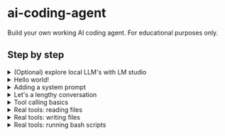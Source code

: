 # ai-coding-agent

Build your own working AI coding agent. For educational purposes only.

## Step by step

<details>
<summary>(Optional) explore local LLM's with LM studio</summary>

This step is optional, but very much recommended if you want to understand how LLM's work. 
Download and install [LM Studio](https://lmstudio.ai/) and try to achieve the following tasks:

* Download a small local model (e.g. Qwen/Qwen2.5-Coder-7B-Instruct-GGUF).
* Try chatting with the downloaded model in LM studio. Play around with the settings (developer mode, temperature, top_p, max new tokens, etc).
* Try starting the LM studio server and sending a request to it via curl or postman. Play around with the settings (verbose logging, log incoming tokens)

</details>


<details>
<summary>Hello world!</summary>

Look for an openAI client for your language of choice.
You can use LM studio and your local model for the rest of this workshop. If your laptop struggles running tool-calling models you can use the OpenAI key provided by the facilitator.

Now let's build out your walking skeleton! 
Build a REPL loop that:

* asks for a user prompt
* forwards the prompt to the model
* prints the model response to console
* repeats

Acceptance test:
> Say "hello world"
> "Hello wold"

**note**: KISS aka keep it super simple, don't bother with any bells and whistles yet.
We have a lot to go through in the next 60 minutes 😅

If you feel comfortable in your coding skills and want to add _one_ super useful "bell and whistle", consider writing automated tests that run end-to-end acceptance tests for your AI agent.
It will save you from manually testing for regressions after each step.
</details>

<details>
<summary>Adding a system prompt</summary>

Different kinds of messages exist. We have seen the first two in hello world: user messages are the prompts we give to the model, assistant messages are messages returned by the model.
Now let's introduce a third kind of messages: system messages.
System messages are instructions that set the behavior of the model. Create a system prompt and load it into your conversation as the first message with role "system".

Acceptance test:
(create system message telling the model to talk like a pirate)
> Hi there!
> Ahoy matey! How can I be of service to ye today?
</details>

<details>
<summary>Let's a lengthy conversation</summary>

Now we want to keep track of the conversation. We can do this by keeping a list of messages and appending both user and system prompts to it.
Add this conversation history to future model calls.

Acceptance test:

> "My name is John"
> "Hello John, how can I help you today?"
> "What was my name again?"
> "Your name is John"

</details>

<details>
<summary>Tool calling basics</summary>

Now let's explore tool calls, the extension that allows LLM's to do more than just generate tokens.
We will start implementing a 'get_secret' tool that returns a secret value hardcoded in your code.

The LLM needs to be instructed which tools are available. We will use the OpenAI function calling format for this today.
Next, your agent code needs to be able to detect when the model is requesting a tool call and execute the actual tool (hardcode "42" or something clever as the result).
Both the LLM tool call request and the tool call response need to be added to the conversation history.

Acceptance test:
> What is the secret?
(tool call requested, tool call happens on your machine, LLM is presented with the result)
> 42

</details>


<details>
<summary>Real tools: reading files</summary>

Now let's some actually useful tools. A coding agent should be able to read a file, write a file and execute code.
Let's start with reading files. Implement a 'read_file' tool that takes a file path as input and returns the file contents as output.

Acceptance test:
(write a file "secret.txt" with a secret only you know e.g. "1234")
> Can your tell me the contents of the file secret.txt?
(tool call requested, tool call happens on your machine, LLM is presented with the result)
> 1234

</details>


<details>
<summary>Real tools: writing files</summary>

Implement a 'write_file' tool that takes a file path and contents as input and writes this to disk.

Acceptance test:

> Please come up with a poem and write it to poem.txt
(tool call requested, tool call happens on your machine)
(poem.txt is created and contains a poem)

</details>


<details>
<summary>Real tools: running bash scripts</summary>

Handle with care, dependening on how much access you give your agent to your machine this could brick your system.
</details>